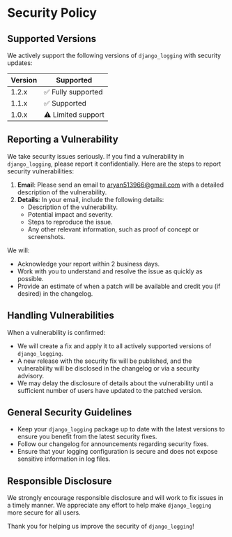 # Security Policy

## Supported Versions

We actively support the following versions of `django_logging` with security updates:

| Version   | Supported          |
| --------- | ------------------ |
| 1.2.x     | ✅ Fully supported  |
| 1.1.x     | ✅ Supported        |
| 1.0.x     | ⚠️ Limited support |

## Reporting a Vulnerability

We take security issues seriously. If you find a vulnerability in `django_logging`, please report it confidentially. Here are the steps to report security vulnerabilities:

1. **Email**: Please send an email to [aryan513966@gmail.com](mailto:aryan513966@gmail.com) with a detailed description of the vulnerability.
2. **Details**: In your email, include the following details:
   - Description of the vulnerability.
   - Potential impact and severity.
   - Steps to reproduce the issue.
   - Any other relevant information, such as proof of concept or screenshots.

We will:
- Acknowledge your report within 2 business days.
- Work with you to understand and resolve the issue as quickly as possible.
- Provide an estimate of when a patch will be available and credit you (if desired) in the changelog.

## Handling Vulnerabilities

When a vulnerability is confirmed:
- We will create a fix and apply it to all actively supported versions of `django_logging`.
- A new release with the security fix will be published, and the vulnerability will be disclosed in the changelog or via a security advisory.
- We may delay the disclosure of details about the vulnerability until a sufficient number of users have updated to the patched version.

## General Security Guidelines

- Keep your `django_logging` package up to date with the latest versions to ensure you benefit from the latest security fixes.
- Follow our changelog for announcements regarding security fixes.
- Ensure that your logging configuration is secure and does not expose sensitive information in log files.

## Responsible Disclosure

We strongly encourage responsible disclosure and will work to fix issues in a timely manner. We appreciate any effort to help make `django_logging` more secure for all users.

Thank you for helping us improve the security of `django_logging`!
